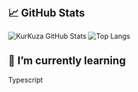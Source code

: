 ## 📈 GitHub Stats

![KurKuza GitHub Stats](https://github-readme-stats.vercel.app/api?username=KurKuza_private=true&hide=contribs&show_icons=true&theme=radical)
![Top Langs](https://github-readme-stats.vercel.app/api/top-langs/?username=kurkuza&count_private=true&hide=tsql&langs_count=7&theme=radical&layout=compact)

## 🌱 I’m currently learning

Typescript
